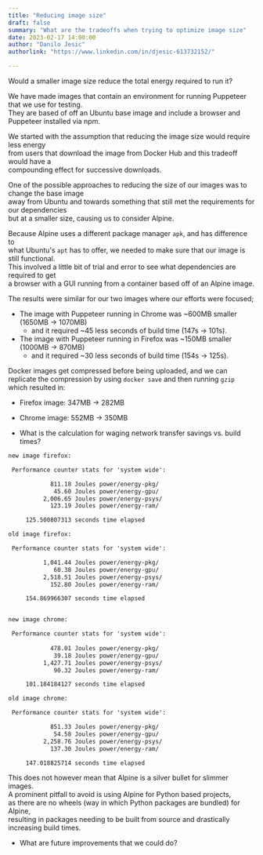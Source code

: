 ```yaml
---
title: "Reducing image size"
draft: false
summary: "What are the tradeoffs when trying to optimize image size"
date: 2023-02-17 14:00:00
author: "Danilo Jesic"
authorlink: "https://www.linkedin.com/in/djesic-613732152/"

---
```


Would a smaller image size reduce the total energy required to run it?

We have made images that contain an environment for running Puppeteer that we use for testing.  
They are based of off an Ubuntu base image and include a browser and Puppeteer installed via npm.

We started with the assumption that reducing the image size would require less energy  
from users that download the image from Docker Hub and this tradeoff would have a  
compounding effect for successive downloads.

One of the possible approaches to reducing the size of our images was to change the base image  
away from Ubuntu and towards something that still met the requirements for our dependencies  
but at a smaller size, causing us to consider Alpine.

Because Alpine uses a different package manager `apk`, and has difference to  
what Ubuntu's `apt` has to offer, we needed to make sure that our image is still functional.  
This involved a little bit of trial and error to see what dependencies are required to get  
a browser with a GUI running from a container based off of an Alpine image.

The results were similar for our two images where our efforts were focused;  

- The image with Puppeteer running in Chrome was ~600MB smaller (1650MB -> 1070MB)
  + and it required ~45 less seconds of build time (147s -> 101s).
- The image with Puppeteer running in Firefox was ~150MB smaller (1000MB -> 870MB)
  + and it required ~30 less seconds of build time (154s -> 125s).

Docker images get compressed before being uploaded, and we can replicate the compression by using
`docker save` and then running `gzip` which resulted in:

- Firefox image: 347MB -> 282MB
- Chrome image: 552MB -> 350MB

- What is the calculation for waging network transfer savings vs. build times?  

```txt
new image firefox:

 Performance counter stats for 'system wide':

            811.18 Joules power/energy-pkg/                                           
             45.60 Joules power/energy-gpu/                                           
          2,006.65 Joules power/energy-psys/                                          
            123.19 Joules power/energy-ram/                                           

     125.500807313 seconds time elapsed

old image firefox:

 Performance counter stats for 'system wide':                                                                                                                                            

          1,041.44 Joules power/energy-pkg/                                           
             60.38 Joules power/energy-gpu/                                           
          2,518.51 Joules power/energy-psys/                                          
            152.80 Joules power/energy-ram/                                           

     154.869966307 seconds time elapsed


new image chrome:

 Performance counter stats for 'system wide':                                                                                                                                            
                                                                                                                                                                                         
            478.01 Joules power/energy-pkg/                                           
             39.18 Joules power/energy-gpu/                                           
          1,427.71 Joules power/energy-psys/                                          
             90.32 Joules power/energy-ram/                                           

     101.184184127 seconds time elapsed

old image chrome:

 Performance counter stats for 'system wide':

            851.33 Joules power/energy-pkg/                                           
             54.58 Joules power/energy-gpu/                                           
          2,258.76 Joules power/energy-psys/                                          
            137.30 Joules power/energy-ram/                                           

     147.018825714 seconds time elapsed
```

This does not however mean that Alpine is a silver bullet for slimmer images.  
A prominent pitfall to avoid is using Alpine for Python based projects,  
as there are no wheels (way in which Python packages are bundled) for Alpine,  
resulting in packages needing to be built from source and drastically increasing build times.

- What are future improvements that we could do?

